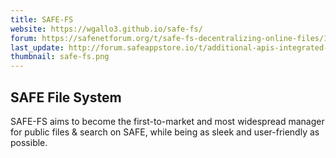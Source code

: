 ```yaml
---
title: SAFE-FS
website: https://wgallo3.github.io/safe-fs/
forum: https://safenetforum.org/t/safe-fs-decentralizing-online-files/10024
last_update: http://forum.safeappstore.io/t/additional-apis-integrated-into-mockup/217
thumbnail: safe-fs.png
---
```


## SAFE File System

SAFE-FS aims to become the first-to-market and most widespread manager for public files & search on SAFE, while being as sleek and user-friendly as possible.

